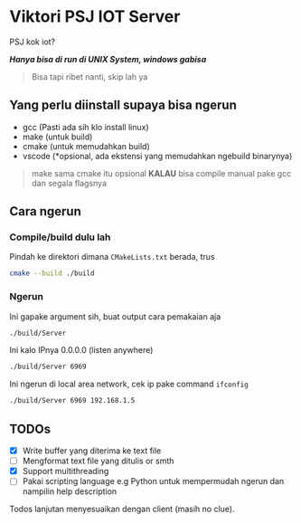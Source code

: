 # Viktori PSJ IOT Server

PSJ kok iot?

***Hanya bisa di run di UNIX System, windows gabisa***
> Bisa tapi ribet nanti, skip lah ya

## Yang perlu diinstall supaya bisa ngerun

- gcc (Pasti ada sih klo install linux)
- make (untuk build)
- cmake (untuk memudahkan build)
- vscode (*opsional, ada ekstensi yang memudahkan ngebuild binarynya)

> make sama cmake itu opsional **KALAU** bisa compile manual pake gcc dan segala flagsnya

## Cara ngerun

### Compile/build dulu lah

Pindah ke direktori dimana `CMakeLists.txt` berada, trus

```sh
cmake --build ./build
```

### Ngerun

Ini gapake argument sih, buat output cara pemakaian aja

```sh
./build/Server
```

Ini kalo IPnya 0.0.0.0 (listen anywhere)

```sh
./build/Server 6969
```

Ini ngerun di local area network, cek ip pake command `ifconfig`

```sh
./build/Server 6969 192.168.1.5
```

## TODOs

- [X] Write buffer yang diterima ke text file
- [ ] Mengformat text file yang ditulis or smth
- [X] Support multithreading
- [ ] Pakai scripting language e.g Python untuk mempermudah ngerun dan nampilin help description

Todos lanjutan menyesuaikan dengan client (masih no clue).
